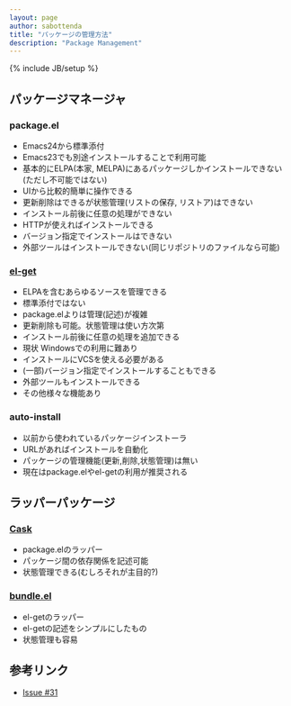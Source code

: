 ```yaml
---
layout: page
author: sabottenda
title: "パッケージの管理方法"
description: "Package Management"
---
```

{% include JB/setup %}


## パッケージマネージャ
### package.el
* Emacs24から標準添付
* Emacs23でも別途インストールすることで利用可能
* 基本的にELPA(本家, MELPA)にあるパッケージしかインストールできない(ただし不可能ではない)
* UIから比較的簡単に操作できる
* 更新削除はできるが状態管理(リストの保存, リストア)はできない
* インストール前後に任意の処理ができない
* HTTPが使えればインストールできる
* バージョン指定でインストールはできない
* 外部ツールはインストールできない(同じリポジトリのファイルなら可能)

### [el-get](https://github.com/dimitri/el-get)
* ELPAを含むあらゆるソースを管理できる
* 標準添付ではない
* package.elよりは管理(記述)が複雑
* 更新削除も可能。状態管理は使い方次第
* インストール前後に任意の処理を追加できる
* 現状 Windowsでの利用に難あり
* インストールにVCSを使える必要がある
* (一部)バージョン指定でインストールすることもできる
* 外部ツールもインストールできる
* その他様々な機能あり

### auto-install
* 以前から使われているパッケージインストーラ
* URLがあればインストールを自動化
* パッケージの管理機能(更新,削除,状態管理)は無い
* 現在はpackage.elやel-getの利用が推奨される

## ラッパーパッケージ
### [Cask](https://github.com/cask/cask)
* package.elのラッパー
* パッケージ間の依存関係を記述可能
* 状態管理できる(むしろそれが主目的?)

### [bundle.el](https://github.com/tarao/bundle-el)
* el-getのラッパー
* el-getの記述をシンプルにしたもの
* 状態管理も容易

## 参考リンク
* [Issue #31](https://github.com/emacs-jp/emacs-jp.github.com/issues/31)
